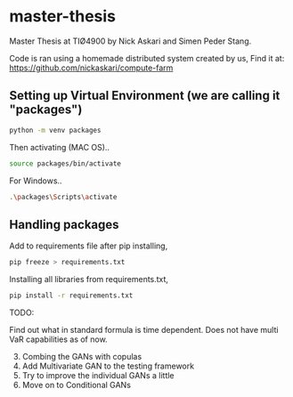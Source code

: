 # master-thesis
Master Thesis at TIØ4900 by Nick Askari and Simen Peder Stang.

Code is ran using a homemade distributed system created by us,
Find it at: https://github.com/nickaskari/compute-farm

## Setting up Virtual Environment (we are calling it "packages")

```sh
python -m venv packages 
```
Then activating (MAC OS)..
```sh
source packages/bin/activate
```
For Windows..
```sh
.\packages\Scripts\activate
```
## Handling packages
Add to requirements file after pip installing,
```sh
pip freeze > requirements.txt
```
Installing all libraries from requirements.txt,
```sh
pip install -r requirements.txt
```

TODO:


Find out what in standard formula is time dependent.
Does not have multi VaR capabilities as of now.


3. Combing the GANs with copulas
4. Add Multivariate GAN to the testing framework
5. Try to improve the individual GANs a little
6. Move on to Conditional GANs
